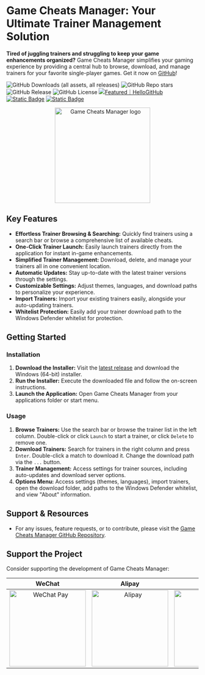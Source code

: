 # Game Cheats Manager: Your Ultimate Trainer Management Solution

**Tired of juggling trainers and struggling to keep your game enhancements organized?** Game Cheats Manager simplifies your gaming experience by providing a central hub to browse, download, and manage trainers for your favorite single-player games.  Get it now on [GitHub](https://github.com/dyang886/Game-Cheats-Manager)!

![GitHub Downloads (all assets, all releases)](https://img.shields.io/github/downloads/dyang886/Game-Cheats-Manager/total) ![GitHub Repo stars](https://img.shields.io/github/stars/dyang886/Game-Cheats-Manager?style=flat&color=ffc000) ![GitHub Release](https://img.shields.io/github/v/release/dyang886/Game-Cheats-Manager?link=https%3A%2F%2Fgithub.com%2Fdyang886%2FGame-Cheats-Manager%2Freleases%2Flatest) ![GitHub License](https://img.shields.io/github/license/dyang886/Game-Cheats-Manager) <a href="https://hellogithub.com/repository/3ca6e8e23401477282ba72d2d8932311" target="_blank"><img src="https://abroad.hellogithub.com/v1/widgets/recommend.svg?rid=3ca6e8e23401477282ba72d2d8932311&claim_uid=UrZOap0AkvuRw7D&theme=small" alt="Featured｜HelloGitHub" /></a> <a href="https://discord.gg/d627qVyHEF" target="_blank"><img alt="Static Badge" src="https://img.shields.io/badge/Join_Discord-f0f0f0?logo=discord"></a> <a href="https://pd.qq.com/s/h06qbdey6" target="_blank"><img alt="Static Badge" src="https://img.shields.io/badge/Join_QQ-f0f0f0?logo=qq"></a>

<div align="center">
    <img src="src/assets/logo.png" alt="Game Cheats Manager logo" width="250" />
</div>

## Key Features

*   **Effortless Trainer Browsing & Searching:** Quickly find trainers using a search bar or browse a comprehensive list of available cheats.
*   **One-Click Trainer Launch:** Easily launch trainers directly from the application for instant in-game enhancements.
*   **Simplified Trainer Management:** Download, delete, and manage your trainers all in one convenient location.
*   **Automatic Updates:** Stay up-to-date with the latest trainer versions through the settings.
*   **Customizable Settings:** Adjust themes, languages, and download paths to personalize your experience.
*   **Import Trainers:** Import your existing trainers easily, alongside your auto-updating trainers.
*   **Whitelist Protection:** Easily add your trainer download path to the Windows Defender whitelist for protection.

## Getting Started

### Installation

1.  **Download the Installer:** Visit the [latest release](https://github.com/dyang886/Game-Cheats-Manager/releases) and download the Windows (64-bit) installer.
2.  **Run the Installer:** Execute the downloaded file and follow the on-screen instructions.
3.  **Launch the Application:** Open Game Cheats Manager from your applications folder or start menu.

### Usage

1.  **Browse Trainers:** Use the search bar or browse the trainer list in the left column. Double-click or click `Launch` to start a trainer, or click `Delete` to remove one.
2.  **Download Trainers:** Search for trainers in the right column and press `Enter`. Double-click a match to download it. Change the download path via the `...` button.
3.  **Trainer Management:** Access settings for trainer sources, including auto-updates and download server options.
4.  **Options Menu:** Access settings (themes, languages), import trainers, open the download folder, add paths to the Windows Defender whitelist, and view "About" information.

## Support & Resources

*   For any issues, feature requests, or to contribute, please visit the [Game Cheats Manager GitHub Repository](https://github.com/dyang886/Game-Cheats-Manager).

## Support the Project

Consider supporting the development of Game Cheats Manager:

|                            WeChat                            |                          Alipay                          |                          QQ                          |
| :----------------------------------------------------------: | :------------------------------------------------------: | :--------------------------------------------------: |
| <img src="src/assets/wechat.png" alt="WeChat Pay" width="200" /> | <img src="src/assets/alipay.png" alt="Alipay" width="200" /> | <img src="src/assets/qq.png" alt="QQ Pay" width="200" /> |